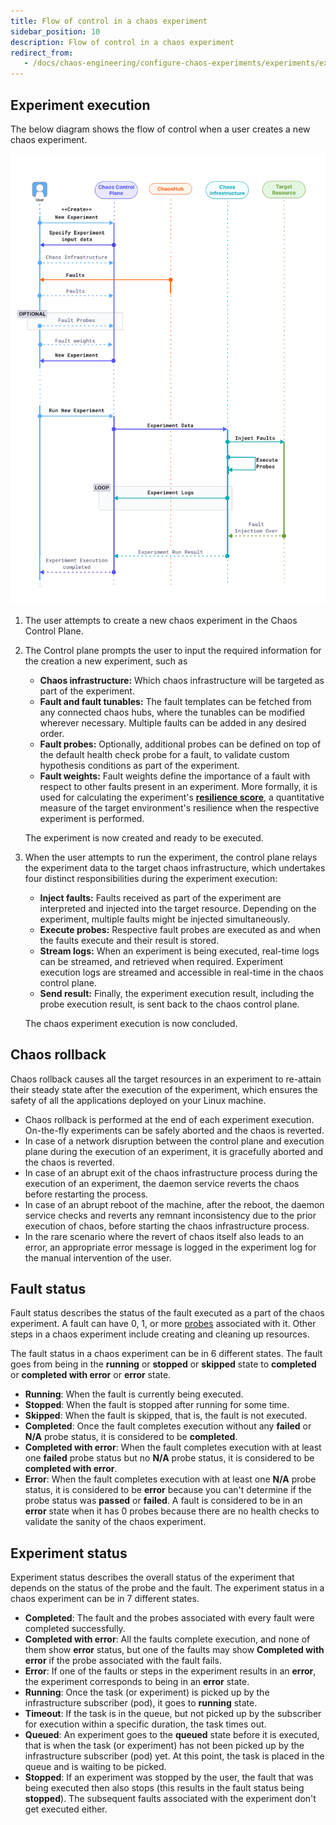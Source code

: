 ```yaml
---
title: Flow of control in a chaos experiment
sidebar_position: 10
description: Flow of control in a chaos experiment
redirect_from:
   - /docs/chaos-engineering/configure-chaos-experiments/experiments/experiment-execution
---
```


## Experiment execution

The below diagram shows the flow of control when a user creates a new chaos experiment.

![Experiment Execution](./static/experiment-execution/experiment-sequence.png)

1. The user attempts to create a new chaos experiment in the Chaos Control Plane.
2. The Control plane prompts the user to input the required information for the creation a new experiment, such as

   * **Chaos infrastructure:** Which chaos infrastructure will be targeted as part of the experiment.
   * **Fault and fault tunables:** The fault templates can be fetched from any connected chaos hubs, where the tunables can be modified wherever necessary. Multiple faults can be added in any desired order.
   * **Fault probes:** Optionally, additional probes can be defined on top of the default health check probe for a fault, to validate custom hypothesis conditions as part of the experiment.
   * **Fault weights:** Fault weights define the importance of a fault with respect to other faults present in an experiment. More formally, it is used for calculating the experiment's [**resilience score**](/docs/chaos-engineering/features/experiments/resilience-score), a quantitative measure of the target environment's resilience when the respective experiment is performed.

   The experiment is now created and ready to be executed.

3. When the user attempts to run the experiment, the control plane relays the experiment data to the target chaos infrastructure, which undertakes four distinct responsibilities during the experiment execution:

   * **Inject faults:** Faults received as part of the experiment are interpreted and injected into the target resource. Depending on the experiment, multiple faults might be injected simultaneously.
   * **Execute probes:** Respective fault probes are executed as and when the faults execute and their result is stored.
   * **Stream logs:** When an experiment is being executed, real-time logs can be streamed, and retrieved when required.
   Experiment execution logs are streamed and accessible in real-time in the chaos control plane.
   * **Send result:** Finally, the experiment execution result, including the probe execution result, is sent back to the chaos control plane.

   The chaos experiment execution is now concluded.

## Chaos rollback
Chaos rollback causes all the target resources in an experiment to re-attain their steady state after the execution of the experiment, which ensures the safety of all the applications deployed on your Linux machine.
- Chaos rollback is performed at the end of each experiment execution. On-the-fly experiments can be safely aborted and the chaos is reverted.
- In case of a network disruption between the control plane and execution plane during the execution of an experiment, it is gracefully aborted and the chaos is reverted.
- In case of an abrupt exit of the chaos infrastructure process during the execution of an experiment, the daemon service reverts the chaos before restarting the process.
- In case of an abrupt reboot of the machine, after the reboot, the daemon service checks and reverts any remnant inconsistency due to the prior execution of chaos, before starting the chaos infrastructure process.
- In the rare scenario where the revert of chaos itself also leads to an error, an appropriate error message is logged in the experiment log for the manual intervention of the user.

## Fault status
Fault status describes the status of the fault executed as a part of the chaos experiment. A fault can have 0, 1, or more [probes](/docs/chaos-engineering/features/resilience-probes/overview) associated with it. Other steps in a chaos experiment include creating and cleaning up resources.

The fault status in a chaos experiment can be in 6 different states. The fault goes from being in the **running** or **stopped** or **skipped** state to **completed** or **completed with error** or **error** state.

- **Running**: When the fault is currently being executed.
- **Stopped**: When the fault is stopped after running for some time.
- **Skipped**: When the fault is skipped, that is, the fault is not executed.
- **Completed**: Once the fault completes execution without any **failed** or **N/A** probe status, it is considered to be **completed**.
- **Completed with error**: When the fault completes execution with at least one **failed** probe status but no **N/A** probe status, it is considered to be **completed with error**.
- **Error**: When the fault completes execution with at least one **N/A** probe status, it is considered to be **error** because you can't determine if the probe status was **passed** or **failed**. A fault is considered to be in an **error** state when it has 0 probes because there are no health checks to validate the sanity of the chaos experiment.

## Experiment status
Experiment status describes the overall status of the experiment that depends on the status of the probe and the fault. The experiment status in a chaos experiment can be in 7 different states.

- **Completed**: The fault and the probes associated with every fault were completed successfully.
- **Completed with error**: All the faults complete execution, and none of them show **error** status, but one of the faults may show **Completed with error** if the probe associated with the fault fails.
- **Error**: If one of the faults or steps in the experiment results in an **error**, the experiment corresponds to being in an **error** state.
- **Running**: Once the task (or experiment) is picked up by the infrastructure subscriber (pod), it goes to **running** state.
- **Timeout**: If the task is in the queue, but not picked up by the subscriber for execution within a specific duration, the task times out.
- **Queued**: An experiment goes to the **queued** state before it is executed, that is when the task (or experiment) has not been picked up by the infrastructure subscriber (pod) yet. At this point, the task is placed in the queue and is waiting to be picked.
- **Stopped**: If an experiment was stopped by the user, the fault that was being executed then also stops (this results in the fault status being **stopped**). The subsequent faults associated with the experiment don't get executed either.
